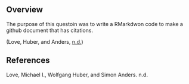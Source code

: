 Overview
--------

The purpose of this questoin was to write a RMarkdwon code to make a
github document that has citations.

(Love, Huber, and Anders, [n.d.](#ref-Bib))

References
----------

Love, Michael I., Wolfgang Huber, and Simon Anders. n.d.
